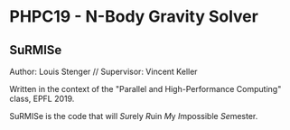 # PHPC19 - N-Body Gravity Solver
## SuRMISe

Author: Louis Stenger
//
Supervisor: Vincent Keller

Written in the context of the "Parallel and High-Performance Computing" class,
EPFL 2019.

SuRMISe is the code that will *Su*rely *R*uin *M*y *I*mpossible *Se*mester.
